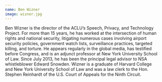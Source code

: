 ```yaml
---
name: Ben Wizner
image: wizner.jpg
---
```

Ben Wizner is the director of the ACLU’s Speech, Privacy, and Technology Project. For more than 15 years, he has worked at the intersection of human rights and national security, litigating numerous cases involving airport security policies, government watch lists, surveillance practices, targeted killing, and torture. He appears regularly in the global media, has testified before Congress, and is an adjunct professor at New York University School of Law. Since July 2013, he has been the principal legal advisor to NSA whistleblower Edward Snowden. Wizner is a graduate of Harvard College and New York University School of Law and was a law clerk to the Hon. Stephen Reinhardt of the U.S. Court of Appeals for the Ninth Circuit.
